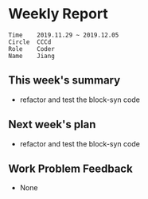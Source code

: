 # Weekly Report 
```
Time	2019.11.29 ~ 2019.12.05
Circle	CCCd
Role	Coder
Name	Jiang
```
## This week's summary
-  refactor and test the block-syn code

## Next week's plan
-  refactor and test the block-syn code

## Work Problem Feedback
- None

